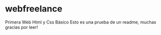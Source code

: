 # webfreelance
Primera Web Html y Css Básico
Esto es una prueba de un readme, muchas gracias por leer!
